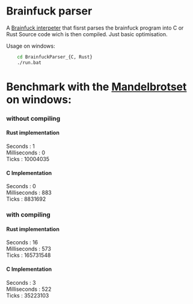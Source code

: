 Brainfuck parser
================

A [Brainfuck interpeter](https://en.wikipedia.org/wiki/Brainfuck) that fisrst parses the brainfuck program into C or Rust Source code wich is then compiled.
Just basic optimisation.

Usage on windows:
```bash
    cd BrainfuckParser_{C, Rust}
    ./run.bat
```

# Benchmark with the [Mandelbrotset](https://github.com/ErikDubbelboer/brainfuck-jit/blob/master/mandelbrot.bf) on windows:

### without compiling

#### Rust implementation
Seconds           : 1\
Milliseconds      : 0\
Ticks             : 10004035

#### C Implementation
Seconds           : 0\
Milliseconds      : 883\
Ticks             : 8831692


### with compiling

#### Rust implementation
Seconds           : 16\
Milliseconds      : 573\
Ticks             : 165731548


#### C Implementation
Seconds           : 3\
Milliseconds      : 522\
Ticks             : 35223103


